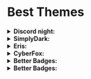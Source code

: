 # Best Themes

<details>
  <summary><b>Discord night:</b></summary>
  <br/>

# 1.  [Discord night](https://betterdiscord.app/theme/DiscordNight)


![image](https://user-images.githubusercontent.com/110054625/181308958-d5c1acb1-e19d-4ced-815c-2e1ede736818.png)


Profile:

![hnthynht](https://user-images.githubusercontent.com/110054625/181309340-c0464c70-f523-42a2-826e-b4680d315fb8.png)

Profile com spotify:

![Untitled](https://user-images.githubusercontent.com/110054625/181309490-a2aa6e16-2c0e-4a57-ad4f-997c96474d40.png)
  
  </details> 
  
  <details>
  <summary><b>SimplyDark:</b></summary>
  <br/>

# 2. [SimplyDark](https://betterdiscord.app/theme/SimplyDark)

Server Chat:

![GBHHYNTHYN](https://user-images.githubusercontent.com/110054625/181309751-63b70107-3923-45e8-b8ab-d7919607145f.png)

Profile:

![image](https://user-images.githubusercontent.com/110054625/181309988-57f63e89-ff3c-42d1-86d7-900c9eda1b03.png)

 Profile spotify:
 
 ![gfbgrbgrbrgb](https://user-images.githubusercontent.com/110054625/181310155-230b1588-62e7-431e-9af6-9c2566029f9c.png)
  
   </details> 
  
  <details>
  <summary><b>Eris:</b></summary>
  <br/>

# 3. [Eris](https://betterdiscord.app/theme/Eris)

![Untitled (2)](https://user-images.githubusercontent.com/110054625/181310342-19d80d8d-36f7-41da-b7bf-f581376ad751.png)

Server Chat:
 
![gbgbg](https://user-images.githubusercontent.com/110054625/181310925-d9aa00af-ce46-4eaf-8994-21bf9a23e793.png)

Profile: 

![Untitled (3)](https://user-images.githubusercontent.com/110054625/181311009-49d408c3-35b6-4fd4-b4fa-a0bc8d9ba945.png)

Profile spotify:

![Untitled (4)](https://user-images.githubusercontent.com/110054625/181311099-24a5bb20-8840-4ffb-803c-684b0ab607e9.png)
      
  </details> 
  
  <details>
  <summary><b>CyberFox:</b></summary>
  <br/>     

# 4.  [CyberFox](https://betterdiscord.app/theme/CyberFox)

Ele substitui a fonte original original do Discord por outra.

**Example:**

![Untitled (5)](https://user-images.githubusercontent.com/110054625/181311545-487b7ab5-f280-4bf2-8920-a0e8c67e32fa.png)

![ffedfgggg](https://user-images.githubusercontent.com/110054625/181311560-b8dfc0de-f656-459e-8db4-5f30b9b9a737.png)
    
  </details> 
  
  <details>
  <summary><b>Better Badges:</b></summary>
  <br/>   

# 5. [Better Badges](https://betterdiscord.app/theme/Better%20Badges)

Transforma os símbolos que ficam presentes no seu perfil em gif/Transforms the symbols that are present on your profile into gifs:

![68747470733a2f2f692e696d6775722e636f6d2f4a4152735755562e676966](https://user-images.githubusercontent.com/110054625/181312043-4b3faef8-0946-4745-92b0-09d3b5f1ced4.gif)

   </details> 
  
  <details>
  <summary><b>Better Badges:</b></summary>
  <br/>  
    
# 6.  [Alan Walker Theme](https://betterdiscord.app/theme/Alan%20Walker%20Theme)

Server chat:

![rrfrerefrefre](https://user-images.githubusercontent.com/110054625/181312677-fc340107-b058-4e5f-942a-6d2aab6b414f.png)

Profile: 

![rferrffer](https://user-images.githubusercontent.com/110054625/181312716-4843b3b9-a89e-4333-9a3c-58f134b0b49a.png)

Prodile spotify:

![rfrfrferfgbrt](https://user-images.githubusercontent.com/110054625/181312757-0823d507-9efb-4355-a37e-ffc10a99332a.png)


